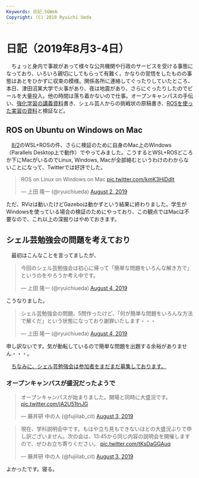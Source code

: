 ```yaml
---
Keywords: 日記,SGWeb
Copyright: (C) 2019 Ryuichi Ueda
---
```


# 日記（2019年8月3-4日）

　ちょっと身内で事故があって様々な公共機関や行政のサービスを受ける事態になっており、いろいろ親切にしてもらって有難く。かなりの覚悟をしたものの事態はあとをひかずに収束の模様。関係各所に連絡してぐったりしていたところ、本日、津田沼某大学で火事があり、夜は地震があり、さらにぐったりしたのでビールを大量投入。他の時間は落ち着かないので仕事。オープンキャンパスの手伝い、[強化学習の講義資料](https://ryuichiueda.github.io/LNPR_SLIDES/slides/chap11_60min.html#/)書き、シェル芸人からの挑戦状の原稿書き、[ROSを使った実習の資料](https://ryuichiueda.github.io/manipulator_practice_b3/lesson1.html#/)と検証など。


## ROS on Ubuntu on Windows on Mac

　[8/2](/?post=20190802)のWSL+ROSの件、さらに検証のために自身のMac上のWindows（Parallels Desktop上で動作）でやってみました。こうするとWSL+ROSどころか下にMacがいるのでLinux, Windows, Macが全部絡むというわけのわからないことになって、Twitterでは好評でした。

<blockquote class="twitter-tweet" data-partner="tweetdeck"><p lang="en" dir="ltr">ROS on Linux on Windows on Mac <a href="https://t.co/kmK3HiDdIt">pic.twitter.com/kmK3HiDdIt</a></p>&mdash; 上田 隆一 (@ryuichiueda) <a href="https://twitter.com/ryuichiueda/status/1157438166627831810?ref_src=twsrc%5Etfw">August 2, 2019</a></blockquote>
<script async src="https://platform.twitter.com/widgets.js" charset="utf-8"></script>

ただ、RVizは動いたけどGazeboは動かずという結果に終わりました。学生がWindowsを使っている場合の検証のためにやっており、この観点ではMacは不要なので、これ以上の深掘りはやめておきます。

## シェル芸勉強会の問題を考えており

　最初はこんなことを言ってましたが、

<blockquote class="twitter-tweet" data-partner="tweetdeck"><p lang="ja" dir="ltr">今回のシェル芸勉強会は初心に帰って「簡単な問題をいろんな解き方で」というのをやろうか考え中です。</p>&mdash; 上田 隆一 (@ryuichiueda) <a href="https://twitter.com/ryuichiueda/status/1157811244532826112?ref_src=twsrc%5Etfw">August 4, 2019</a></blockquote>
<script async src="https://platform.twitter.com/widgets.js" charset="utf-8"></script>

こうなりました。

<blockquote class="twitter-tweet" data-partner="tweetdeck"><p lang="ja" dir="ltr">シェル芸勉強会の問題、5問作ったけど、「何が簡単な問題をいろんな方法で解くだ」という状態になっており謝罪いたします・・・</p>&mdash; 上田 隆一 (@ryuichiueda) <a href="https://twitter.com/ryuichiueda/status/1157860445752946688?ref_src=twsrc%5Etfw">August 4, 2019</a></blockquote>
<script async src="https://platform.twitter.com/widgets.js" charset="utf-8"></script>


申し訳ないです。気が動転しているので簡単な問題を出題する余裕がありません・・・。

　[ちなみに、シェル芸勉強会は参加者をまだまだ募集しております。](/?post=shellgei_43_cfp)

### オープンキャンパスが盛況だったようで

<blockquote class="twitter-tweet"><p lang="ja" dir="ltr">オープンキャンパスが始まりました。開場と同時に大盛況です。 <a href="https://t.co/jA2U51tnJG">pic.twitter.com/jA2U51tnJG</a></p>&mdash; 藤井研 中の人 (@fujiilab_cit) <a href="https://twitter.com/fujiilab_cit/status/1157465393180446721?ref_src=twsrc%5Etfw">August 3, 2019</a></blockquote> <script async src="https://platform.twitter.com/widgets.js" charset="utf-8"></script>

<blockquote class="twitter-tweet"><p lang="ja" dir="ltr">現在、学科説明会中です。もはや立ち見もできないほどの大盛況ぶりで申し訳ございません。次の会は、13:45から同じ内容の説明会を開催しますので、ぜひお立ち寄りください。 <a href="https://t.co/tKsDaGGAuq">pic.twitter.com/tKsDaGGAuq</a></p>&mdash; 藤井研 中の人 (@fujiilab_cit) <a href="https://twitter.com/fujiilab_cit/status/1157482412391063553?ref_src=twsrc%5Etfw">August 3, 2019</a></blockquote> <script async src="https://platform.twitter.com/widgets.js" charset="utf-8"></script>

よかったです。寝る。
